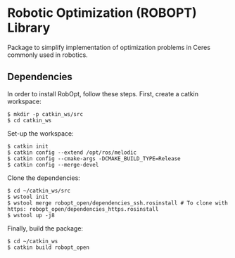 # Robotic Optimization (ROBOPT) Library #
Package to simplify implementation of optimization problems in Ceres commonly used in robotics.

## Dependencies  
In order to install RobOpt, follow these steps. First, create a catkin workspace:
```
$ mkdir -p catkin_ws/src
$ cd catkin_ws
```
Set-up the workspace:
```
$ catkin init
$ catkin config --extend /opt/ros/melodic
$ catkin config --cmake-args -DCMAKE_BUILD_TYPE=Release
$ catkin config --merge-devel
```

Clone the dependencies:
```
$ cd ~/catkin_ws/src
$ wstool init
$ wstool merge robopt_open/dependencies_ssh.rosinstall # To clone with https: robopt_open/dependencies_https.rosinstall
$ wstool up -j8
```  

Finally, build the package:
```
$ cd ~/catkin_ws
$ catkin build robopt_open
```  
